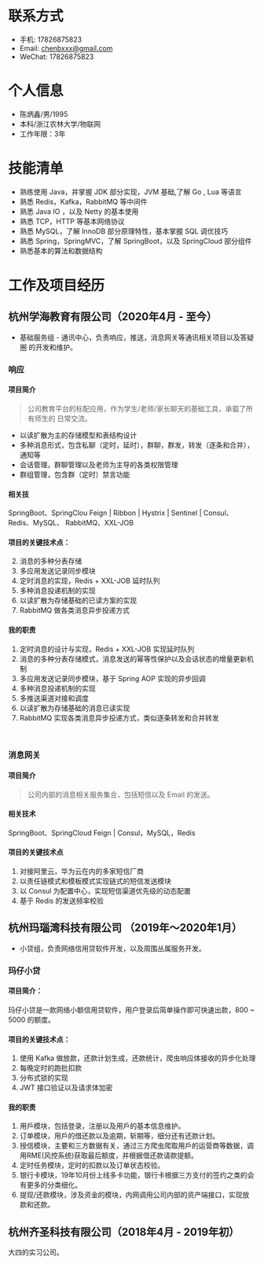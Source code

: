 
# 联系方式
- 手机: 17826875823
- Email: chenbxxx@gmail.com
- WeChat: 17826875823

# 个人信息

 - 陈炳鑫/男/1995
 - 本科/浙江农林大学/物联网
 - 工作年限：3年


# 技能清单

- 熟练使⽤ Java，并掌握 JDK 部分实现，JVM 基础,了解 Go , Lua 等语⾔ 
- 熟悉 Redis，Kafka，RabbitMQ 等中间件 
- 熟悉 Java IO ，以及 Netty 的基本使⽤ 
- 熟悉 TCP，HTTP 等基本⽹络协议 
- 熟悉 MySQL，了解 InnoDB 部分原理特性，基本掌握 SQL 调优技巧 
- 熟悉 Spring，SpringMVC，了解 SpringBoot，以及 SpringCloud 部分组件 
- 熟悉基本的算法和数据结构

# 工作及项目经历

## 杭州学海教育有限公司（2020年4月 - 至今）

- 基础服务组 - 通讯中⼼，负责响应，推送，消息⽹关等通讯相关项⽬以及答疑圈 的开发和维护。

### 响应

#### 项目简介

> 公司教育平台的标配应⽤，作为学⽣/⽼师/家⻓聊天的基础⼯具，承载了所有师⽣的 ⽇常交流。 

- 以读扩散为主的存储模型和表结构设计 
- 多种消息形式，包含私聊（定时，延时），群聊，群发，转发（逐条和合并），通知等
- 会话管理，群聊管理以及⽼师为主导的各类权限管理
-  群组管理，包含群（定时）禁⾔功能

#### 相关技

 SpringBoot、SpringClou Feign | Ribbon | Hystrix | Sentinel | Consul、Redis、MySQL、 RabbitMQ、XXL-JOB

#### 项目的关键技术点：

2. 消息的多种分表存储
3. 多应用发送记录同步模块
3. 定时消息的实现，Redis + XXL-JOB 延时队列
4. 多种消息投递机制的实现
5. 以读扩散为存储基础的已读方案的实现
6. RabbitMQ 做各类消息异步投递方式

#### 我的职责

1. 定时消息的设计与实现，Redis + XXL-JOB 实现延时队列 
2. 消息的多种分表存储模式，消息发送的幂等性保护以及会话状态的增量更新机制
3. 多应⽤发送记录同步模块，基于 Spring AOP 实现的异步回调 
4. 多种消息投递机制的实现 
5. 多推送渠道对接和调度
6.  以读扩散为存储基础的消息已读实现 
7.  RabbitMQ 实现各类消息异步投递⽅式，类似逐条转发和合并转发

<br>

### 消息⽹关

#### 项⽬简介 

> 公司内部的消息相关服务集合，包括短信以及 Email 的发送。 

#### 相关技术 

SpringBoot、SpringCloud Feign | Consul，MySQL，Redis 

#### 项⽬的关键技术点 

1. 对接阿⾥云，华为云在内的多家短信⼚商
2. 以责任链模式和模板模式实现链式的短信发送模块
3. 以 Consul 为配置中⼼，实现短信渠道优先级的动态配置 
4.  基于 Redis 的发送频率校验



## 杭州玛瑙湾科技有限公司 （2019年〜2020年1月）

- 小贷组，负责网络信用贷软件开发，以及周围丛属服务开发。



### 玛仔小贷 
####  项目简介： 

玛仔小贷是一款网络小额信用贷软件，用户登录后简单操作即可快速出款，800 ~ 5000 的额度。



#### 项目的关键技术点：

1. 使用 Kafka 做放款，还款计划生成，还款统计，爬虫响应体接收的异步化处理
2. 每晚定时的跑批扣款
3. 分布式锁的实现
4. JWT 接口验证以及请求体加密



#### 我的职责

1. 用戶模块，包括登录，注册以及用戶的基本信息维护。
2. 订单模块，用戶的借还款以及逾期，斩期等，细分还有还款计划。
3. 授信模块，主要和三方数据有关，通过三方爬虫爬取用戶的运营商等数据，调用RME(⻛控系统)获取最后额度，并根据借还款请款提额。
4. 定时任务模块，定时的扣款以及订单状态校验。
5. 银行卡模块，19年10月份上线多卡功能，银行卡根据三方支付的签约之类的会有更多的分类细化。
6. 提现/还款模块，涉及资金的模块，内网调用公司内部的资产端接口，实现放款和还款。

 



## 杭州齐圣科技有限公司（2018年4月 - 2019年初）

大四的实习公司。